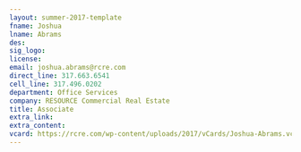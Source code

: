 ```yaml
---
layout: summer-2017-template 
fname: Joshua
lname: Abrams
des: 
sig_logo: 
license: 
email: joshua.abrams@rcre.com
direct_line: 317.663.6541
cell_line: 317.496.0202
department: Office Services
company: RESOURCE Commercial Real Estate
title: Associate
extra_link: 
extra_content: 
vcard: https://rcre.com/wp-content/uploads/2017/vCards/Joshua-Abrams.vcf
---
```

